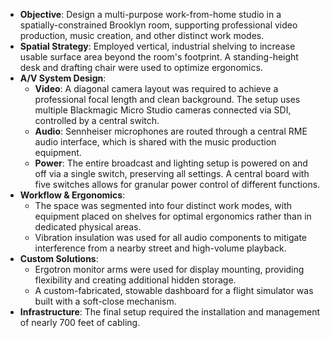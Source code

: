 *   **Objective**: Design a multi-purpose work-from-home studio in a spatially-constrained Brooklyn room, supporting professional video production, music creation, and other distinct work modes.
*   **Spatial Strategy**: Employed vertical, industrial shelving to increase usable surface area beyond the room's footprint. A standing-height desk and drafting chair were used to optimize ergonomics.
*   **A/V System Design**:
    *   **Video**: A diagonal camera layout was required to achieve a professional focal length and clean background. The setup uses multiple Blackmagic Micro Studio cameras connected via SDI, controlled by a central switch.
    *   **Audio**: Sennheiser microphones are routed through a central RME audio interface, which is shared with the music production equipment.
    *   **Power**: The entire broadcast and lighting setup is powered on and off via a single switch, preserving all settings. A central board with five switches allows for granular power control of different functions.
*   **Workflow & Ergonomics**:
    *   The space was segmented into four distinct work modes, with equipment placed on shelves for optimal ergonomics rather than in dedicated physical areas.
    *   Vibration insulation was used for all audio components to mitigate interference from a nearby street and high-volume playback.
*   **Custom Solutions**:
    *   Ergotron monitor arms were used for display mounting, providing flexibility and creating additional hidden storage.
    *   A custom-fabricated, stowable dashboard for a flight simulator was built with a soft-close mechanism.
*   **Infrastructure**: The final setup required the installation and management of nearly 700 feet of cabling.
